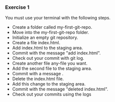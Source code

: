 ### Exercise 1
You must use your terminal with the following steps.

- Create a folder called my-first-git-repo.
- Move into the my-first-git-repo folder.
- Initialize an empty git repository.
- Create a file index.html.
- Add index.html to the staging area.
- Commit with the message "add index.html".
- Check out your commit with git log.
- Create another file any-file you want.
- Add the second file to the staging area.
- Commit with a message .
- Delete the index.html file.
- Add this change to the staging area.
- Commit with the message "deleted index.html".
- Check out your commits using the logs